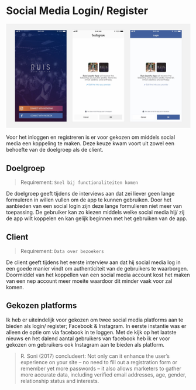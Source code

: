 # Social Media Login/ Register

![Social Login](../assets/images/prototype-social-login.jpg)

Voor het inloggen en registreren is er voor gekozen om middels social media een koppeling te maken. Deze keuze kwam voort uit zowel een behoefte van de doelgroep als de client.

## Doelgroep
> Requirement: `Snel bij functionaliteiten komen`

De doelgroep geeft tijdens de interviews aan dat zei liever geen lange formuleren in willen vullen om de app te kunnen gebruiken. Door het aanbieden van een social login zijn deze lange formulieren niet meer van toepassing. De gebruiker kan zo kiezen middels welke social media hij/ zij de app wilt koppelen en kan gelijk beginnen met het gebruiken van de app.

## Client
> Requirement: `Data over bezoekers`

De client geeft tijdens het eerste interview aan dat hij social media log in een goede manier vindt om authenticiteit van de gebruikers te waarborgen. Doormiddel van het koppellen van een social media account kost het maken van een nep account meer moeite waardoor dit minder vaak voor zal komen.

## Gekozen platforms
Ik heb er uiteindelijk voor gekozen om twee social media platforms aan te bieden als login/ register; Facebook & Instagram. In eerste instantie was er alleen de optie om via facebook in te loggen. Met de kijk op het laatste nieuws en het dalend aantal gebruikers van facebook heb ik er voor gekozen om gebruikers ook Instagram aan te bieden als platform.

> R. Soni (2017) concludeert: Not only can it enhance the user’s experience on your site – no need to fill out a registration form or remember yet more passwords – it also allows marketers to gather more accurate data, including verified email addresses, age, gender, relationship status and interests.
